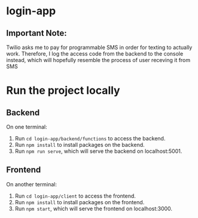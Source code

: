 # login-app
## Important Note:
Twilio asks me to pay for programmable SMS in order for texting to actually work. Therefore, I log the access code from the backend to the console instead, which will hopefully resemble the process of user receving it from SMS
# Run the project locally
## Backend
On one terminal:
<ol>
  <li>Run <code>cd login-app/backend/functions</code> to access the backend.</li>
  <li>Run <code>npm install</code> to install packages on the backend.</li>
  <li>Run <code>npm run serve</code>, which will serve the backend on localhost:5001.</li>
</ol>
<h2>Frontend</h2>
On another terminal:
<ol>
  <li>Run <code>cd login-app/client</code> to access the frontend.</li>
  <li>Run <code>npm install</code> to install packages on the frontend.</li>
  <li>Run <code>npm start</code>, which will serve the frontend on localhost:3000.</li>
</ol>

